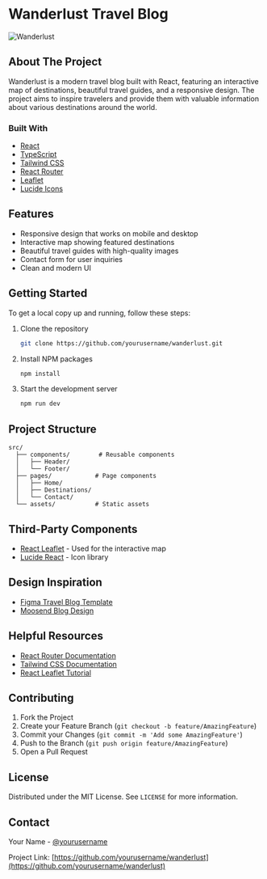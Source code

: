 # Wanderlust Travel Blog

![Wanderlust](https://images.unsplash.com/photo-1469854523086-cc02fe5d8800?auto=format&fit=crop&q=80&w=1200)

## About The Project

Wanderlust is a modern travel blog built with React, featuring an interactive map of destinations, beautiful travel guides, and a responsive design. The project aims to inspire travelers and provide them with valuable information about various destinations around the world.

### Built With

* [React](https://reactjs.org/)
* [TypeScript](https://www.typescriptlang.org/)
* [Tailwind CSS](https://tailwindcss.com/)
* [React Router](https://reactrouter.com/)
* [Leaflet](https://leafletjs.com/)
* [Lucide Icons](https://lucide.dev/)

## Features

* Responsive design that works on mobile and desktop
* Interactive map showing featured destinations
* Beautiful travel guides with high-quality images
* Contact form for user inquiries
* Clean and modern UI

## Getting Started

To get a local copy up and running, follow these steps:

1. Clone the repository
   ```sh
   git clone https://github.com/yourusername/wanderlust.git
   ```
2. Install NPM packages
   ```sh
   npm install
   ```
3. Start the development server
   ```sh
   npm run dev
   ```

## Project Structure

```
src/
  ├── components/        # Reusable components
  │   ├── Header/
  │   └── Footer/
  ├── pages/            # Page components
  │   ├── Home/
  │   ├── Destinations/
  │   └── Contact/
  └── assets/           # Static assets
```

## Third-Party Components

* [React Leaflet](https://react-leaflet.js.org/) - Used for the interactive map
* [Lucide React](https://lucide.dev/) - Icon library

## Design Inspiration

* [Figma Travel Blog Template](https://www.figma.com/community/file/1234567890/Travel-Blog-Template)
* [Moosend Blog Design](https://moosend.com/blog/)

## Helpful Resources

* [React Router Documentation](https://reactrouter.com/docs/en/v6)
* [Tailwind CSS Documentation](https://tailwindcss.com/docs)
* [React Leaflet Tutorial](https://react-leaflet.js.org/docs/start-introduction/)

## Contributing

1. Fork the Project
2. Create your Feature Branch (`git checkout -b feature/AmazingFeature`)
3. Commit your Changes (`git commit -m 'Add some AmazingFeature'`)
4. Push to the Branch (`git push origin feature/AmazingFeature`)
5. Open a Pull Request

## License

Distributed under the MIT License. See `LICENSE` for more information.

## Contact

Your Name - [@yourusername](https://twitter.com/yourusername)

Project Link: [https://github.com/yourusername/wanderlust](https://github.com/yourusername/wanderlust)